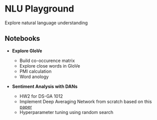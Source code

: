 # NLU Playground
Explore natural language understanding

## Notebooks
* **Explore GloVe** 
  - Build co-occurence matrix
  - Explore close words in GloVe
  - PMI calculation
  - Word anology
  
* **Sentiment Analysis with DANs** 
  - HW2 for DS-GA 1012
  - Implement Deep Averaging Network from scratch based on this [paper](https://people.cs.umass.edu/~miyyer/pubs/2015_acl_dan.pdf)
  - Hyperparameter tuning using random search
  
